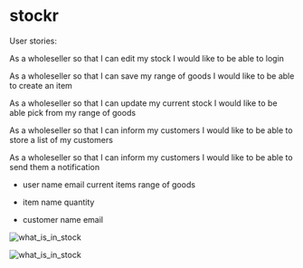 # stockr

User stories:

As a wholeseller
so that I can edit my stock
I would like to be able to login

As a wholeseller
so that I can save my range of goods
I would like to be able to create an item

As a wholeseller
so that I can update my current stock
I would like to be able pick from my range of goods

As a wholeseller
so that I can inform my customers
I would like to be able to store a list of my customers

As a wholeseller
so that I can inform my customers
I would like to be able to send them a notification


- user
  name
  email
  current items
  range of goods

- item
  name
  quantity

- customer
  name
  email

![what_is_in_stock](https://cloud.githubusercontent.com/assets/18379191/18093101/b4aa367a-6ec6-11e6-93f1-9f8ed8e988e9.png)

![what_is_in_stock](https://cloud.githubusercontent.com/assets/9626479/18095879/4f7cb368-6ed0-11e6-88e8-7039f748f364.jpg)
